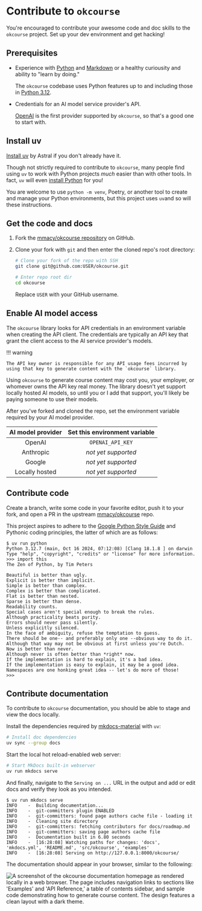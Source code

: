 # Contribute to `okcourse`

You're encouraged to contribute your awesome code and doc skills to the `okcourse` project. Set up your dev environment and get hacking!

## Prerequisites

- Experience with [Python](https://docs.python.org/3.12/tutorial/index.html) and [Markdown](https://www.markdownguide.org/) or a healthy curiousity and ability to "learn by doing."

    The `okcourse` codebase uses Python features up to and including those in [Python 3.12](https://docs.python.org/3.12/).

- Credentials for an AI model service provider's API.

    [OpenAI](https://platform.openai.com/docs/quickstart) is the first provider supported by `okcourse`, so that's a good one to start with.

## Install uv

[Install uv](https://docs.astral.sh/uv/getting-started/installation/) by Astral if you don't already have it.

Though not strictly required to contribute to `okcourse`, many people find using `uv` to work with Python projects *much* easier than with other tools. In fact, `uv` will even [install Python](https://docs.astral.sh/uv/guides/install-python/) for you!

You are welcome to use `python -m venv`, Poetry, or another tool to create and manage your Python environments, but this project uses `uv`and so will these instructions.

## Get the code and docs

1. Fork the [mmacy/okcourse repository](https://github.com/mmacy/okcourse) on GitHub.
1. Clone your fork with `git` and then enter the cloned repo's root directory:

    ```sh
    # Clone your fork of the repo with SSH
    git clone git@github.com:USER/okcourse.git

    # Enter repo root dir
    cd okcourse
    ```

    Replace `USER` with your GitHub username.

## Enable AI model access

The `okcourse` library looks for API credentials in an environment variable when creating the API client. The credentials are typically an API key that grant the client access to the AI service provider's models.

!!! warning

    The API key owner is responsible for any API usage fees incurred by using that key to generate content with the `okcourse` library.

Using `okcourse` to generate course content may cost you, your employer, or whomever owns the API key real money. The library doesn't yet support locally hosted AI models, so until you or I add that support, you'll likely be paying someone to use their models.

After you've forked and cloned the repo, set the environment variable required by your AI model provider.

| AI model provider | Set this environment variable |
| :---------------: | :---------------------------: |
|      OpenAI       |       `OPENAI_API_KEY`        |
|     Anthropic     |      *not yet supported*      |
|      Google       |      *not yet supported*      |
|  Locally hosted   |      *not yet supported*      |

## Contribute code

Create a branch, write some code in your favorite editor, push it to your fork, and open a PR in the upstream [mmacy/okcourse](https://github.com/mmacy/okcourse) repo.

This project aspires to adhere to the [Google Python Style Guide](https://google.github.io/styleguide/pyguide.html) and Pythonic coding principles, the latter of which are as follows:

```console
$ uv run python
Python 3.12.7 (main, Oct 16 2024, 07:12:08) [Clang 18.1.8 ] on darwin
Type "help", "copyright", "credits" or "license" for more information.
>>> import this
The Zen of Python, by Tim Peters

Beautiful is better than ugly.
Explicit is better than implicit.
Simple is better than complex.
Complex is better than complicated.
Flat is better than nested.
Sparse is better than dense.
Readability counts.
Special cases aren't special enough to break the rules.
Although practicality beats purity.
Errors should never pass silently.
Unless explicitly silenced.
In the face of ambiguity, refuse the temptation to guess.
There should be one-- and preferably only one --obvious way to do it.
Although that way may not be obvious at first unless you're Dutch.
Now is better than never.
Although never is often better than *right* now.
If the implementation is hard to explain, it's a bad idea.
If the implementation is easy to explain, it may be a good idea.
Namespaces are one honking great idea -- let's do more of those!
>>>
```

## Contribute documentation

To contribute to `okcourse` documentation, you should be able to stage and view the docs locally.

Install the dependencies required by [mkdocs-material](https://github.com/squidfunk/mkdocs-material) with `uv`:

```sh
# Install doc dependencies
uv sync --group docs
```

Start the local hot reload-enabled web server:

```sh
# Start MkDocs built-in webserver
uv run mkdocs serve
```

And finally, navigate to the `Serving on ...` URL in the output and add or edit docs and verify they look as you intended.

```console
$ uv run mkdocs serve
INFO    -  Building documentation...
INFO    -  git-committers plugin ENABLED
INFO    -  git-committers: found page authors cache file - loading it
INFO    -  Cleaning site directory
INFO    -  git-committers: fetching contributors for docs/roadmap.md
INFO    -  git-committers: saving page authors cache file
INFO    -  Documentation built in 6.80 seconds
INFO    -  [16:28:08] Watching paths for changes: 'docs', 'mkdocs.yml', 'README.md', 'src/okcourse', 'examples'
INFO    -  [16:28:08] Serving on http://127.0.0.1:8000/okcourse/
```

The documentation should appear in your browser, similar to the following:

![A screenshot of the okcourse documentation homepage as rendered locally in a web browser. The page includes navigation links to sections like 'Examples' and 'API Reference,' a table of contents sidebar, and sample code demonstrating how to generate course content. The design features a clean layout with a dark theme.](./images/docs-staging-local-01.png)
